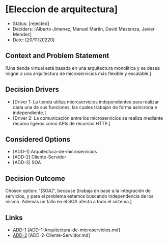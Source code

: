 # [Eleccion de arquitectura]

* Status: [rejected]
* Deciders: [Alberto Jimenez, Manuel Martin, David Mestanza, Javier Mendez]
* Date: [20/11/20220]

## Context and Problem Statement

[Una tienda virtual está basada en una arquitectura monolítica y se desea migrar a una arquitectura de microservicios más flexible y escalable.]

## Decision Drivers

* [Driver 1: La tienda utiliza microservicios independientes para realizar cada una de sus funciones, las cuales trabajan de forma asíncrona e independiente.]
* [Driver 2: La comunicación entre los microservicios se realiza mediante recurso ligeros como APIs de recursos HTTP.]

## Considered Options

* [ADD-1] Arquitectura-de-microservicios
* [ADD-2] Cliente-Servidor
* [ADD-3] SOA

## Decision Outcome

Chosen option: "[SOA]", because [trabaja en base a la integración de servicios, y para el problema estamos buscando independencia de los mismo. Además un fallo en el SOA afecta a todo el sistema.]

## Links

* [ADD-1](https://github.com/CarlotaMenendez/PracticaDAS/blob/main/docs/adr/ADD-1-Arquitectura-de-microservicios.md) [ADD-1-Arquitectura-de-microservicios.md]
* [ADD-2](https://github.com/CarlotaMenendez/PracticaDAS/blob/main/docs/adr/ADD-2-Cliente-servidor.md) [ADD-2-Cliente-Servidor.md]

<!-- markdownlint-disable-file MD013 -->
